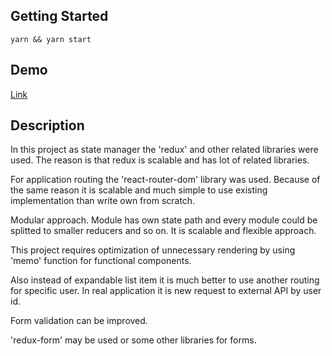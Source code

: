 ## Getting Started

`yarn && yarn start`

## Demo

<a href="https://fanaticys.github.io/users-and-form/">Link</a>

## Description

In this project as state manager the 'redux' and other related libraries were used.
The reason is that redux is scalable and has lot of related libraries.

For application routing the 'react-router-dom' library was used. Because of the same reason it
is scalable and much simple to use existing implementation than write own from scratch.

Modular approach. Module has own state path and every module could be splitted to smaller reducers and so on. It is scalable and flexible approach.

This project requires optimization of unnecessary rendering by using 'memo' function for functional components.

Also instead of expandable list item it is much better to use another routing for specific user.
In real application it is new request to external API by user id.

Form validation can be improved.

'redux-form' may be used or some other libraries for forms.